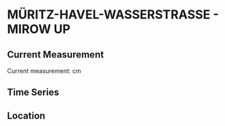 # MÜRITZ-HAVEL-WASSERSTRASSE - MIROW UP

## Current Measurement

Current measurement: <Value topic="rivers/pegel-online/MHW/MIROW-UP/measurementValue"/> cm

## Time Series

<TimeSeries topic="rivers/pegel-online/MHW/MIROW-UP/measurementValue" period="week" />

## Location

<WorldMap>
  <Marker lat="53.27148502629387" lon="12.802766081907661" labelTopic="rivers/pegel-online/MHW/MIROW-UP/measurementValue" />
</WorldMap>
